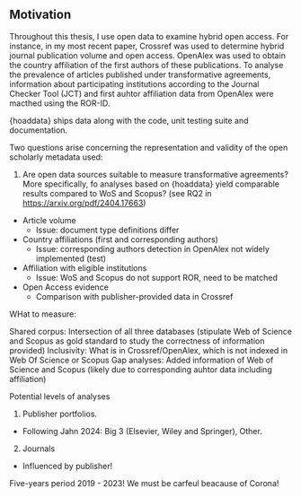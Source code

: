 ## Motivation

Throughout this thesis, I use open data to examine hybrid open access. 
For instance, in my most recent paper, Crossref was used to determine hybrid journal publication volume and open access.
OpenAlex was used to obtain the country affiliation of the first authors of these publications.
To analyse the prevalence of articles published under transformative agreements, information about participating institutions according to the Journal Checker Tool (JCT) and first auhtor affiliation data from OpenAlex were macthed using the ROR-ID.

{hoaddata} ships data along with the code, unit testing suite and documentation.

 Two questions arise concerning the representation and validity of the open scholarly metadata used:

1. Are open data sources suitable to measure transformative agreements? More specifically, fo analyses based on {hoaddata} yield comparable results compared to WoS and Scopus? (see RQ2 in https://arxiv.org/pdf/2404.17663)

- Article volume 
	- Issue: document type definitions differ
- Country affiliations (first and corresponding authors)
	- Issue: corresponding authors detection in OpenAlex not widely implemented (test)
- Affiliation with eligible institutions
	- Issue: WoS and Scopus do not support ROR, need to be matched
- Open Access evidence
	- Comparison with publisher-provided data in Crossref

WHat to measure:

Shared corpus: Intersection of all three databases (stipulate Web of Science and Scopus as gold standard to study the correctness of information provided)
Inclusivity: What is in Crossref/OpenAlex, which is not indexed in Web Of Science or Scopus
Gap analyses: Added information of Web of Science and Scopus (likely due to corresponding auhtor data including affiliation)


Potential levels of analyses

1) Publisher portfolios.

- Following Jahn 2024: Big 3 (Elsevier, Wiley and Springer), Other.

2) Journals

- Influenced by publisher!


Five-years period 2019 - 2023! We must be carfeul beacause of Corona!







